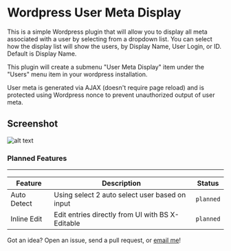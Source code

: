 Wordpress User Meta Display
==========

This is a simple Wordpress plugin that will allow you to display all meta associated with a user by selecting from a dropdown list.  You can select how the display list will show the users, by Display Name, User Login, or ID.  Default is Display Name.

This plugin will create a submenu "User Meta Display" item under the "Users" menu item in your wordpress installation.

User meta is generated via AJAX (doesn't require page reload) and is protected using Wordpress nonce to prevent unauthorized output of user meta.

## Screenshot

![alt text](https://smyl.es/img/Selection-690x646-99.png "Screenshot")


### Planned Features
***

Feature | Description | Status
--- | --- | ---
Auto Detect | Using select 2 auto select user based on input | `planned`
Inline Edit | Edit entries directly from UI with BS X-Editable | `planned`

Got an idea?  Open an issue, send a pull request, or <a href="mailto:get@smyl.es">email me</a>!